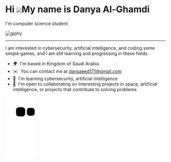 
Hi ![](https://user-images.githubusercontent.com/18350557/176309783-0785949b-9127-417c-8b55-ab5a4333674e.gif)My name is Danya Al-Ghamdi
=======================================================================================================================================

I'm computer science student

![giphy](https://github.com/Danyah0-0/Danyah0-0/assets/155690742/c3171816-068a-4bed-ae2c-2cc7605efacf)


----------------------------

I am interested in cybersecurity, artificial intelligence, and coding some simple games, and I am still learning and progressing in these fields

* 🌍  I'm based in Kingdom of Saudi Arabia
* ✉️  You can contact me at [dansaeed171@gmail.com](mailto:dansaeed171@gmail.com)
* 🧠  I'm learning cybersecurity, artificial intelligence
* 🤝  I'm open to collaborating on Interesting projects in space, artificial intelligence, or projects that contribute to solving problems

![snake gif](https://github.com/Danyah0-0/Danyah0-0/blob/output/github-contribution-grid-snake.svg)


<!--- 👋 Hi, I’m @Danyah0-0
- 👀 I’m interested in Artificial Intelligence and CyberSecurity and coding some games
- 🌱 I’m currently learning in all the above
- 📫 How to reach me? by my email dansaeed171@gmail.com
--->
<!---
Danyah0-0/Danyah0-0 is a ✨ special ✨ repository because its `README.md` (this file) appears on your GitHub profile.
You can click the Preview link to take a look at your changes.
--->
